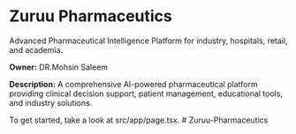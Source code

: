 # Zuruu Pharmaceutics

Advanced Pharmaceutical Intelligence Platform for industry, hospitals, retail, and academia.

**Owner:** DR.Mohsin Saleem

**Description:** A comprehensive AI-powered pharmaceutical platform providing clinical decision support, patient management, educational tools, and industry solutions.

To get started, take a look at src/app/page.tsx.
#   Z u r u u - P h a r m a c e u t i c s  
 